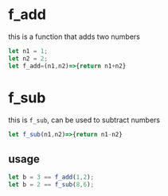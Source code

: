 <!-- {"s_msg":"this file was automatically generated","s_by":"f_generate_markdown.module.js","s_ts_created":"Tue Oct 31 2023 16:48:27 GMT+0100 (Central European Standard Time)","n_ts_created":1698767307361} -->
# f_add
this is a function that adds two numbers
```javascript
let n1 = 1;
let n2 = 2;
let f_add=(n1,n2)=>{return n1+n2}
```
# f_sub
this is
`f_sub`, can be used to subtract numbers
```javascript
let f_sub(n1,n2)=>{return n1-n2}

```
## usage
```javascript
let b = 3 == f_add(1,2);
let b = 2 == f_sub(8,6);
```